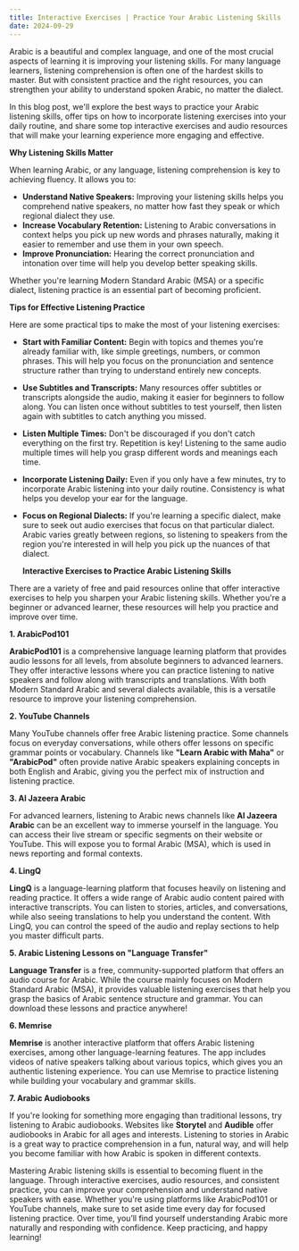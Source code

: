```yaml
---
title: Interactive Exercises | Practice Your Arabic Listening Skills
date: 2024-09-29
---
```


Arabic is a beautiful and complex language, and one of the most crucial aspects of learning it is improving your listening skills. For many language learners, listening comprehension is often one of the hardest skills to master. But with consistent practice and the right resources, you can strengthen your ability to understand spoken Arabic, no matter the dialect.

In this blog post, we'll explore the best ways to practice your Arabic listening skills, offer tips on how to incorporate listening exercises into your daily routine, and share some top interactive exercises and audio resources that will make your learning experience more engaging and effective.

**Why Listening Skills Matter**

When learning Arabic, or any language, listening comprehension is key to achieving fluency. It allows you to:

- **Understand Native Speakers:** Improving your listening skills helps you comprehend native speakers, no matter how fast they speak or which regional dialect they use.
- **Increase Vocabulary Retention:** Listening to Arabic conversations in context helps you pick up new words and phrases naturally, making it easier to remember and use them in your own speech.
- **Improve Pronunciation:** Hearing the correct pronunciation and intonation over time will help you develop better speaking skills.

Whether you're learning Modern Standard Arabic (MSA) or a specific dialect, listening practice is an essential part of becoming proficient.

**Tips for Effective Listening Practice**

Here are some practical tips to make the most of your listening exercises:

- **Start with Familiar Content:** Begin with topics and themes you're already familiar with, like simple greetings, numbers, or common phrases. This will help you focus on the pronunciation and sentence structure rather than trying to understand entirely new concepts.
- **Use Subtitles and Transcripts:** Many resources offer subtitles or transcripts alongside the audio, making it easier for beginners to follow along. You can listen once without subtitles to test yourself, then listen again with subtitles to catch anything you missed.
- **Listen Multiple Times:** Don't be discouraged if you don't catch everything on the first try. Repetition is key! Listening to the same audio multiple times will help you grasp different words and meanings each time.
- **Incorporate Listening Daily:** Even if you only have a few minutes, try to incorporate Arabic listening into your daily routine. Consistency is what helps you develop your ear for the language.
- **Focus on Regional Dialects:** If you're learning a specific dialect, make sure to seek out audio exercises that focus on that particular dialect. Arabic varies greatly between regions, so listening to speakers from the region you're interested in will help you pick up the nuances of that dialect.

  **Interactive Exercises to Practice Arabic Listening Skills**

There are a variety of free and paid resources online that offer interactive exercises to help you sharpen your Arabic listening skills. Whether you're a beginner or advanced learner, these resources will help you practice and improve over time.

**1. ArabicPod101**

**ArabicPod101** is a comprehensive language learning platform that provides audio lessons for all levels, from absolute beginners to advanced learners. They offer interactive lessons where you can practice listening to native speakers and follow along with transcripts and translations. With both Modern Standard Arabic and several dialects available, this is a versatile resource to improve your listening comprehension.

**2. YouTube Channels**

Many YouTube channels offer free Arabic listening practice. Some channels focus on everyday conversations, while others offer lessons on specific grammar points or vocabulary. Channels like **"Learn Arabic with Maha"** or **"ArabicPod"** often provide native Arabic speakers explaining concepts in both English and Arabic, giving you the perfect mix of instruction and listening practice.

**3. Al Jazeera Arabic**

For advanced learners, listening to Arabic news channels like **Al Jazeera Arabic** can be an excellent way to immerse yourself in the language. You can access their live stream or specific segments on their website or YouTube. This will expose you to formal Arabic (MSA), which is used in news reporting and formal contexts.

**4. LingQ**

**LingQ** is a language-learning platform that focuses heavily on listening and reading practice. It offers a wide range of Arabic audio content paired with interactive transcripts. You can listen to stories, articles, and conversations, while also seeing translations to help you understand the content. With LingQ, you can control the speed of the audio and replay sections to help you master difficult parts.

**5. Arabic Listening Lessons on "Language Transfer"**

**Language Transfer** is a free, community-supported platform that offers an audio course for Arabic. While the course mainly focuses on Modern Standard Arabic (MSA), it provides valuable listening exercises that help you grasp the basics of Arabic sentence structure and grammar. You can download these lessons and practice anywhere!

**6. Memrise**

**Memrise** is another interactive platform that offers Arabic listening exercises, among other language-learning features. The app includes videos of native speakers talking about various topics, which gives you an authentic listening experience. You can use Memrise to practice listening while building your vocabulary and grammar skills.

**7. Arabic Audiobooks**

If you're looking for something more engaging than traditional lessons, try listening to Arabic audiobooks. Websites like **Storytel** and **Audible** offer audiobooks in Arabic for all ages and interests. Listening to stories in Arabic is a great way to practice comprehension in a fun, natural way, and will help you become familiar with how Arabic is spoken in different contexts.

Mastering Arabic listening skills is essential to becoming fluent in the language. Through interactive exercises, audio resources, and consistent practice, you can improve your comprehension and understand native speakers with ease. Whether you're using platforms like ArabicPod101 or YouTube channels, make sure to set aside time every day for focused listening practice. Over time, you’ll find yourself understanding Arabic more naturally and responding with confidence. Keep practicing, and happy learning!
